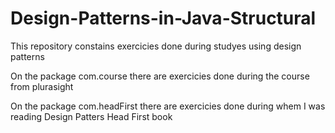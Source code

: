 # Design-Patterns-in-Java-Structural

This repository constains exercicies done during studyes using design patterns

On the package com.course there are exercicies done during the course from plurasight

On the package com.headFirst there are exercicies done during whem I was reading Design Patters Head First book
